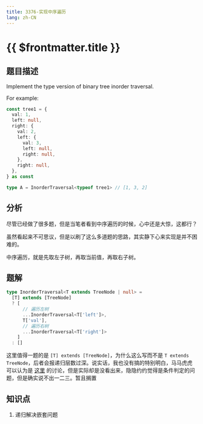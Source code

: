 ```yaml
---
title: 3376-实现中序遍历
lang: zh-CN
---
```


# {{ $frontmatter.title }}

## 题目描述

Implement the type version of binary tree inorder traversal.

For example:

```typescript
const tree1 = {
  val: 1,
  left: null,
  right: {
    val: 2,
    left: {
      val: 3,
      left: null,
      right: null,
    },
    right: null,
  },
} as const

type A = InorderTraversal<typeof tree1> // [1, 3, 2]
```

## 分析

尽管已经做了很多题，但是当笔者看到中序遍历的时候，心中还是大惊，这都行？

虽然看起来不可思议，但是以刷了这么多道题的思路，其实静下心来实现是并不困难的。

中序遍历，就是先取左子树，再取当前值，再取右子树。

## 题解

```ts
type InorderTraversal<T extends TreeNode | null> =
  [T] extends [TreeNode]
  ? [
      // 遍历左树
      ...InorderTraversal<T['left']>,
      T['val'],
      // 遍历右树
      ...InorderTraversal<T['right']>
    ]
  : []
```

这里值得一题的是 `[T] extends [TreeNode]`，为什么这么写而不是 `T extends TreeNode`，后者会报递归层数过深。说实话，我也没有搞的特别明白，马马虎虎可以认为是 [这里](https://www.typescriptlang.org/docs/handbook/release-notes/typescript-2-8.html#conditional-types) 的讨论，但是实际却是没看出来，隐隐约约觉得是条件判定的问题，但是确实说不出一二三。暂且搁置

## 知识点

1. 递归解决嵌套问题